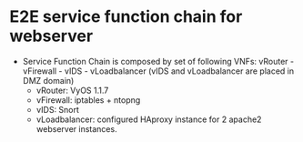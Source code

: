 # E2E service function chain for webserver

- Service Function Chain is composed by set of following VNFs: vRouter - vFirewall - vIDS - vLoadbalancer (vIDS and vLoadbalancer are placed in DMZ domain)
  - vRouter: VyOS 1.1.7
  - vFirewall: iptables + ntopng
  - vIDS: Snort 
  - vLoadbalancer: configured HAproxy instance for 2 apache2 webserver instances.
